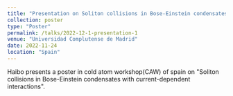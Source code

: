 ```yaml
---
title: "Presentation on Soliton collisions in Bose-Einstein condensates with current-dependent interactions"
collection: poster
type: "Poster"
permalink: /talks/2022-12-1-presentation-1
venue: "Universidad Complutense de Madrid"
date: 2022-11-24
location: "Spain"
---
```


Haibo presents a poster in cold atom workshop(CAW) of spain on "Soliton collisions in Bose-Einstein condensates with current-dependent interactions".
